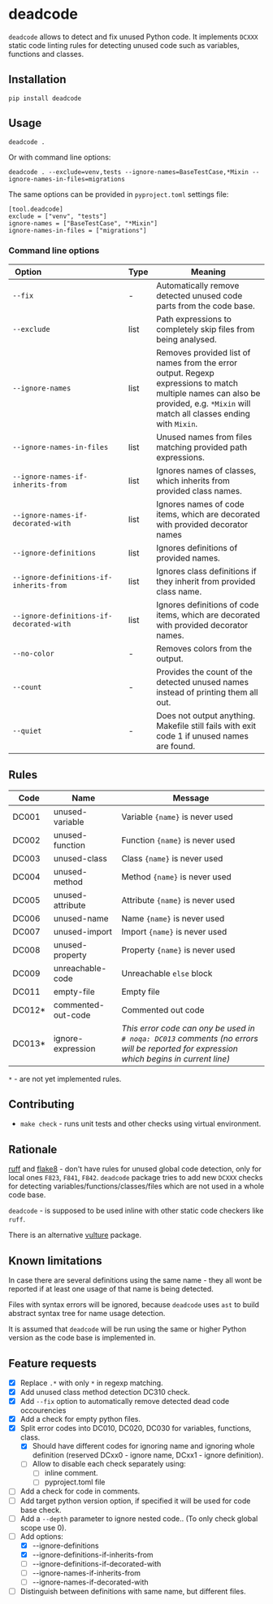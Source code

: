 # deadcode
`deadcode` allows to detect and fix unused Python code. It implements `DCXXX`
static code linting rules for detecting unused code such as
variables, functions and classes.

## Installation
```shell
pip install deadcode
```

## Usage
```shell
deadcode .
```

Or with command line options:
```
deadcode . --exclude=venv,tests --ignore-names=BaseTestCase,*Mixin --ignore-names-in-files=migrations
```

The same options can be provided in `pyproject.toml` settings file:
```
[tool.deadcode]
exclude = ["venv", "tests"]
ignore-names = ["BaseTestCase", "*Mixin"]
ignore-names-in-files = ["migrations"]
```

### Command line options

| Option&nbsp;&nbsp;&nbsp;&nbsp;&nbsp;&nbsp;&nbsp;&nbsp;&nbsp;&nbsp;&nbsp;&nbsp;&nbsp;&nbsp;&nbsp;&nbsp;&nbsp;&nbsp;&nbsp;&nbsp;&nbsp;&nbsp;&nbsp;&nbsp;&nbsp;&nbsp;&nbsp;&nbsp;&nbsp;&nbsp;&nbsp;&nbsp;&nbsp;&nbsp;&nbsp; | Type | Meaning  |
|-------------------------------------------|------|----------|
|`--fix`                                    | -    | Automatically remove detected unused code parts from the code base. |
|`--exclude`                                | list | Path expressions to completely skip files from being analysed. |
|`--ignore-names`                           | list | Removes provided list of names from the error output. Regexp expressions to match multiple names can also be provided, e.g. `*Mixin` will match all classes ending with `Mixin`. |
|`--ignore-names-in-files`                  | list | Unused names from files matching provided path expressions. |
|`--ignore-names-if-inherits-from`          | list | Ignores names of classes, which inherits from provided class names. |
|`--ignore-names-if-decorated-with`         | list | Ignores names of code items, which are decorated with provided decorator names |
|`--ignore-definitions`                     | list | Ignores definitions of provided names. |
|`--ignore-definitions-if-inherits-from`    | list | Ignores class definitions if they inherit from provided class name. |
|`--ignore-definitions-if-decorated-with`   | list | Ignores definitions of code items, which are decorated with provided decorator names. |
|`--no-color`                               | -    | Removes colors from the output. |
|`--count`                                  | -    | Provides the count of the detected unused names instead of printing them all out. |
|`--quiet`                                  | -    | Does not output anything. Makefile still fails with exit code 1 if unused names are found. |


## Rules
| Code   | Name               | Message        |
|--------|--------------------|----------------|
| DC001  | unused-variable    | Variable `{name}` is never used
| DC002  | unused-function    | Function `{name}` is never used
| DC003  | unused-class       | Class `{name}` is never used
| DC004  | unused-method      | Method `{name}` is never used
| DC005  | unused-attribute   | Attribute `{name}` is never used
| DC006  | unused-name        | Name `{name}` is never used
| DC007  | unused-import      | Import `{name}` is never used
| DC008  | unused-property    | Property `{name}` is never used
| DC009  | unreachable-code   | Unreachable `else` block
| DC011  | empty-file         | Empty file
| DC012* | commented-out-code | Commented out code
| DC013* | ignore-expression  | *This error code can ony be used in `# noqa: DC013` comments (no errors will be reported for expression which begins in current line)*

`*` - are not yet implemented rules.

## Contributing
- `make check` - runs unit tests and other checks using virtual environment.

## Rationale
[ruff](https://pypi.org/project/ruff/) and
[flake8](https://pypi.org/project/flake8/) - don't have rules for unused global
code detection, only for local ones `F823`, `F841`, `F842`. `deadcode` package
tries to add new `DCXXX` checks for detecting variables/functions/classes/files
which are not used in a whole code base.

`deadcode` - is supposed to be used inline with other static code checkers like `ruff`.

There is an alternative [vulture](https://pypi.org/project/vulture/) package.

## Known limitations
In case there are several definitions using the same name - they all wont be
reported if at least one usage of that name is being detected.

Files with syntax errors will be ignored, because `deadcode` uses `ast` to
build abstract syntax tree for name usage detection.

It is assumed that `deadcode` will be run using the same or higher Python version as the
code base is implemented in.

## Feature requests
- [x] Replace `.*` with only `*` in regexp matching.
- [x] Add unused class method detection DC310 check.
- [x] Add `--fix` option to automatically remove detected dead code occourencies
- [x] Add a check for empty python files.
- [x] Split error codes into DC010, DC020, DC030 for variables, functions, class.
    - [x] Should have different codes for ignoring name and ignoring whole definition (reserved DCxx0 - ignore name, DCxx1 - ignore definition).
    - [ ] Allow to disable each check separately using:
        - [ ] inline comment.
        - [ ] pyproject.toml file
- [ ] Add a check for code in comments.
- [ ] Add target python version option, if specified it will be used for code base check.
- [ ] Add a `--depth` parameter to ignore nested code.. (To only check global scope use 0).
- [ ] Add options:
    - [x] --ignore-definitions
    - [x] --ignore-definitions-if-inherits-from
    - [ ] --ignore-definitions-if-decorated-with
    - [ ] --ignore-names-if-inherits-from
    - [ ] --ignore-names-if-decorated-with
- [ ] Distinguish between definitions with same name, but different files.
